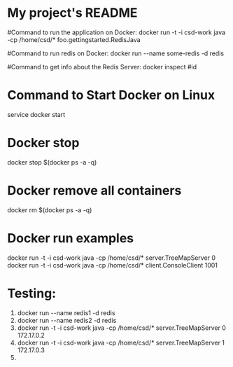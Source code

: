 # My project's README


#Command to run the application on Docker:
docker run -t -i csd-work java -cp /home/csd/* foo.gettingstarted.RedisJava


#Command to run redis on Docker:
docker run --name some-redis -d redis


#Command to get info about the Redis Server:
docker inspect #id
       

# Command to Start Docker on Linux
service docker start


# Docker stop 
docker stop $(docker ps -a -q)


# Docker remove all containers 
docker rm $(docker ps -a -q)


# Docker run examples
docker run -t -i csd-work java -cp /home/csd/* server.TreeMapServer 0
docker run -t -i csd-work java -cp /home/csd/* client.ConsoleClient 1001


# Testing:
1) docker run --name redis1 -d redis
2) docker run --name redis2 -d redis
3) docker run -t -i csd-work java -cp /home/csd/* server.TreeMapServer 0 172.17.0.2
4) docker run -t -i csd-work java -cp /home/csd/* server.TreeMapServer 1 172.17.0.3
5) 

